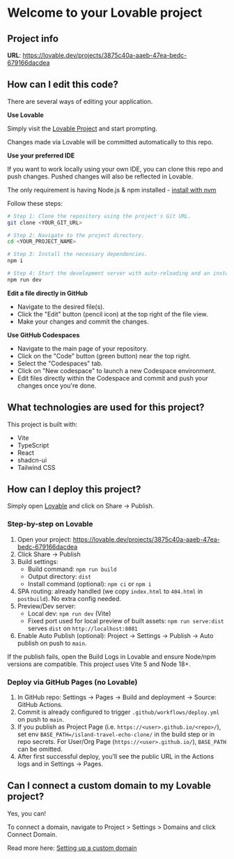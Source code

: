 # Welcome to your Lovable project

## Project info

**URL**: https://lovable.dev/projects/3875c40a-aaeb-47ea-bedc-679166dacdea

## How can I edit this code?

There are several ways of editing your application.

**Use Lovable**

Simply visit the [Lovable Project](https://lovable.dev/projects/3875c40a-aaeb-47ea-bedc-679166dacdea) and start prompting.

Changes made via Lovable will be committed automatically to this repo.

**Use your preferred IDE**

If you want to work locally using your own IDE, you can clone this repo and push changes. Pushed changes will also be reflected in Lovable.

The only requirement is having Node.js & npm installed - [install with nvm](https://github.com/nvm-sh/nvm#installing-and-updating)

Follow these steps:

```sh
# Step 1: Clone the repository using the project's Git URL.
git clone <YOUR_GIT_URL>

# Step 2: Navigate to the project directory.
cd <YOUR_PROJECT_NAME>

# Step 3: Install the necessary dependencies.
npm i

# Step 4: Start the development server with auto-reloading and an instant preview.
npm run dev
```

**Edit a file directly in GitHub**

- Navigate to the desired file(s).
- Click the "Edit" button (pencil icon) at the top right of the file view.
- Make your changes and commit the changes.

**Use GitHub Codespaces**

- Navigate to the main page of your repository.
- Click on the "Code" button (green button) near the top right.
- Select the "Codespaces" tab.
- Click on "New codespace" to launch a new Codespace environment.
- Edit files directly within the Codespace and commit and push your changes once you're done.

## What technologies are used for this project?

This project is built with:

- Vite
- TypeScript
- React
- shadcn-ui
- Tailwind CSS

## How can I deploy this project?

Simply open [Lovable](https://lovable.dev/projects/3875c40a-aaeb-47ea-bedc-679166dacdea) and click on Share -> Publish.

### Step-by-step on Lovable

1) Open your project: https://lovable.dev/projects/3875c40a-aaeb-47ea-bedc-679166dacdea
2) Click Share → Publish
3) Build settings:
	- Build command: `npm run build`
	- Output directory: `dist`
	- Install command (optional): `npm ci` or `npm i`
4) SPA routing: already handled (we copy `index.html` to `404.html` in `postbuild`). No extra config needed.
5) Preview/Dev server:
	- Local dev: `npm run dev` (Vite)
	- Fixed port used for local preview of built assets: `npm run serve:dist` serves `dist` on `http://localhost:8081`
6) Enable Auto Publish (optional): Project → Settings → Publish → Auto publish on push to `main`.

If the publish fails, open the Build Logs in Lovable and ensure Node/npm versions are compatible. This project uses Vite 5 and Node 18+.

### Deploy via GitHub Pages (no Lovable)

1) In GitHub repo: Settings → Pages → Build and deployment → Source: GitHub Actions.
2) Commit is already configured to trigger `.github/workflows/deploy.yml` on push to `main`.
3) If you publish as Project Page (i.e. `https://<user>.github.io/<repo>/`), set env `BASE_PATH=/island-travel-echo-clone/` in the build step or in repo secrets. For User/Org Page (`https://<user>.github.io/`), `BASE_PATH` can be omitted.
4) After first successful deploy, you’ll see the public URL in the Actions logs and in Settings → Pages.


## Can I connect a custom domain to my Lovable project?

Yes, you can!

To connect a domain, navigate to Project > Settings > Domains and click Connect Domain.

Read more here: [Setting up a custom domain](https://docs.lovable.dev/tips-tricks/custom-domain#step-by-step-guide)
